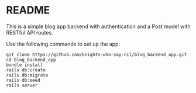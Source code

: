 # README

This is a simple blog app backend with authentication and a Post model with RESTful API routes.

Use the following commands to set up the app:

```
git clone https://github.com/knights-who-say-nil/blog_backend_app.git
cd blog_backend_app
bundle install
rails db:create
rails db:migrate
rails db:seed
rails server
```